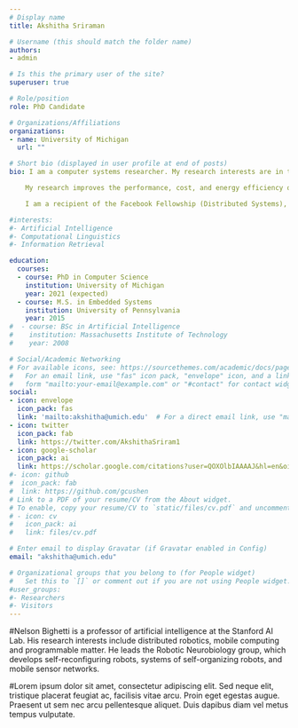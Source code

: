 ```yaml
---
# Display name
title: Akshitha Sriraman

# Username (this should match the folder name)
authors:
- admin

# Is this the primary user of the site?
superuser: true

# Role/position
role: PhD Candidate

# Organizations/Affiliations
organizations:
- name: University of Michigan
  url: ""

# Short bio (displayed in user profile at end of posts)
bio: I am a computer systems researcher. My research interests are in the areas of computer architecture and systems software, focusing on designing efficient hyperscale web systems.

    My research improves the performance, cost, and energy efficiency of hyperscale web services. Current web service systems introduce trade-offs between performance and numerous features essential for cost- and energy-efficient operation of data centers (e.g., high server utilization, continuous power management, and use of commodity hardware and software). Specifically, I have designed and implemented practical and scalable systems that improve service performance across the system stack, without sacrificing cost- and energy-efficiency in modern hyperscale web systems.

    I am a recipient of the Facebook Fellowship (Distributed Systems), a UIUC Rising Stars in EECS Workshop participant, and a recipient of the Rackham Graduate Fellowship. My work has resulted in multiple research papers at top-tier computer architecture and systems venues like OSDI, ISCA, and ASPLOS.

#interests:
#- Artificial Intelligence
#- Computational Linguistics
#- Information Retrieval

education:
  courses:
  - course: PhD in Computer Science
    institution: University of Michigan
    year: 2021 (expected)
  - course: M.S. in Embedded Systems
    institution: University of Pennsylvania
    year: 2015
#  - course: BSc in Artificial Intelligence
#    institution: Massachusetts Institute of Technology
#    year: 2008

# Social/Academic Networking
# For available icons, see: https://sourcethemes.com/academic/docs/page-builder/#icons
#   For an email link, use "fas" icon pack, "envelope" icon, and a link in the
#   form "mailto:your-email@example.com" or "#contact" for contact widget.
social:
- icon: envelope
  icon_pack: fas
  link: 'mailto:akshitha@umich.edu'  # For a direct email link, use "mailto:test@example.org".
- icon: twitter
  icon_pack: fab
  link: https://twitter.com/AkshithaSriram1
- icon: google-scholar
  icon_pack: ai
  link: https://scholar.google.com/citations?user=QOXOlbIAAAAJ&hl=en&oi=ao
#- icon: github
#  icon_pack: fab
#  link: https://github.com/gcushen
# Link to a PDF of your resume/CV from the About widget.
# To enable, copy your resume/CV to `static/files/cv.pdf` and uncomment the lines below.
# - icon: cv
#   icon_pack: ai
#   link: files/cv.pdf

# Enter email to display Gravatar (if Gravatar enabled in Config)
email: "akshitha@umich.edu"

# Organizational groups that you belong to (for People widget)
#   Set this to `[]` or comment out if you are not using People widget.
#user_groups:
#- Researchers
#- Visitors
---
```


#Nelson Bighetti is a professor of artificial intelligence at the Stanford AI Lab. His research interests include distributed robotics, mobile computing and programmable matter. He leads the Robotic Neurobiology group, which develops self-reconfiguring robots, systems of self-organizing robots, and mobile sensor networks.

#Lorem ipsum dolor sit amet, consectetur adipiscing elit. Sed neque elit, tristique placerat feugiat ac, facilisis vitae arcu. Proin eget egestas augue. Praesent ut sem nec arcu pellentesque aliquet. Duis dapibus diam vel metus tempus vulputate.
